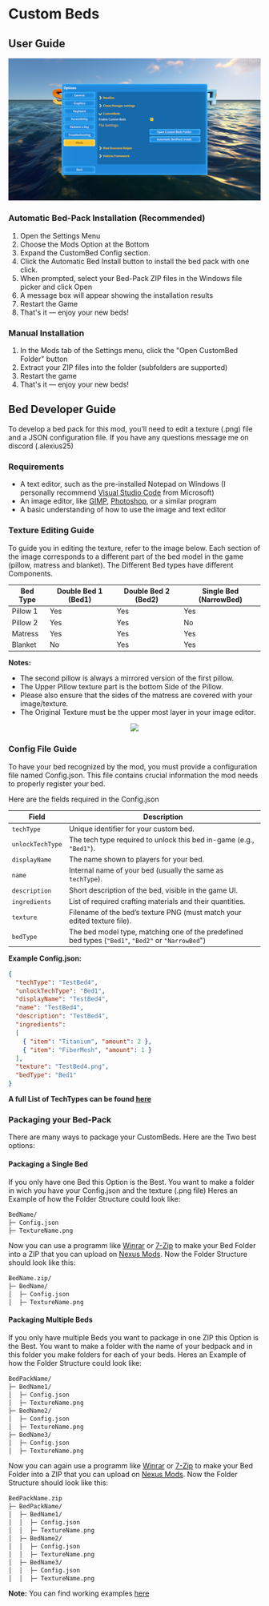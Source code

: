 # Custom Beds
## User Guide

<div align=center>
   
<img src="images/CustomBedsUser1.jpg">

</div>

### Automatic Bed-Pack Installation (Recommended)

1. Open the Settings Menu
2. Choose the Mods Option at the Bottom
3. Expand the CustomBed Config section.
4. Click the Automatic Bed Install button to install the bed pack with one click.
5. When prompted, select your Bed-Pack ZIP files in the Windows file picker and click Open
6. A message box will appear showing the installation results
7. Restart the Game
8. That's it — enjoy your new beds!


### Manual Installation

1. In the Mods tab of the Settings menu, click the "Open CustomBed Folder" button
2. Extract your ZIP files into the folder (subfolders are supported)
3. Restart the game
4. That's it — enjoy your new beds!


## Bed Developer Guide

To develop a bed pack for this mod, you’ll need to edit a texture (.png) file and a JSON configuration file.
If you have any questions message me on discord (.alexius25)

### Requirements
- A text editor, such as the pre-installed Notepad on Windows (I personally recommend [Visual Studio Code](https://code.visualstudio.com/) from Microsoft)
- An image editor, like [GIMP](https://www.gimp.org/), [Photoshop](https://www.adobe.com/de/products/photoshop.html), or a similar program
- A basic understanding of how to use the image and text editor

### Texture Editing Guide
To guide you in editing the texture, refer to the image below.
Each section of the image corresponds to a different part of the bed model in the game (pillow, matress and blanket).
The Different Bed types have different Components.

| Bed Type | Double Bed 1 (Bed1) | Double Bed 2 (Bed2) | Single Bed (NarrowBed) |
|----------|---------------------|---------------------|------------------------|
| Pillow 1 |         Yes         |         Yes         |           Yes          |
| Pillow 2 |         Yes         |         Yes         |           No           |
| Matress  |         Yes         |         Yes         |           Yes          |
| Blanket  |          No         |         Yes         |           Yes          |

**Notes:**
   -  The second pillow is always a mirrored version of the first pillow.
   -  The Upper Pillow texture part is the bottom Side of the Pillow.
   -  Please also ensure that the sides of the matress are covered with your image/texture.
   -  The Original Texture must be the upper most layer in your image editor.   

<div align=center>
   
<img src="images/TextureGuideCustomBeds.png">

</div>


### Config File Guide

To have your bed recognized by the mod, you must provide a configuration file named Config.json.
This file contains crucial information the mod needs to properly register your bed.

Here are the fields required in the Config.json

| Field            | Description                                                                                               |   
| ---------------- | ----------------------------------------------------------------------------------------------------------|
| `techType`       | Unique identifier for your custom bed.                                                                    |
| `unlockTechType` | The tech type required to unlock this bed in-game (e.g., `"Bed1"`).                                       |
| `displayName`    | The name shown to players for your bed.                                                                   |
| `name`           | Internal name of your bed (usually the same as `techType`).                                               |
| `description`    | Short description of the bed, visible in the game UI.                                                     |
| `ingredients`    | List of required crafting materials and their quantities.                                                 |
| `texture`        | Filename of the bed’s texture PNG (must match your edited texture file).                                  |
| `bedType`        | The bed model type, matching one of the predefined bed types (`"Bed1"`, `"Bed2"` or `"NarrowBed`")  |

**Example Config.json:**

```json
{
  "techType": "TestBed4",
  "unlockTechType": "Bed1",
  "displayName": "TestBed4",
  "name": "TestBed4",
  "description": "TestBed4",
  "ingredients": 
  [
    { "item": "Titanium", "amount": 2 },
    { "item": "FiberMesh", "amount": 1 }
  ],
  "texture": "TestBed4.png",
  "bedType": "Bed1"
}
```

**A full List of TechTypes can be found [here](https://subnautica.fandom.com/wiki/Spawn_IDs_(Subnautica))**

### Packaging your Bed-Pack

There are many ways to package your CustomBeds. Here are the Two best options:

#### Packaging a Single Bed
If you only have one Bed this Option is the Best. You want to make a folder in wich you have your Config.json and the texture (.png file)
Heres an Example of how the Folder Structure could look like:
```
BedName/
├─ Config.json
├─ TextureName.png
```

Now you can use a programm like [Winrar](https://www.win-rar.com/start.html?&L=0) or [7-Zip](https://7-zip.org/) to make your Bed Folder into a ZIP that you can upload on [Nexus Mods](https://www.nexusmods.com/). Now the Folder Structure should look like this:
```
BedName.zip/
├─ BedName/
│  ├─ Config.json
│  ├─ TextureName.png
```

#### Packaging Multiple Beds
If you only have multiple Beds you want to package in one ZIP this Option is the Best. You want to make a folder with the name of your bedpack and in this folder you make folders for each of your beds.
Heres an Example of how the Folder Structure could look like:
```
BedPackName/
├─ BedName1/
│  ├─ Config.json
│  ├─ TextureName.png
├─ BedName2/
│  ├─ Config.json
│  ├─ TextureName.png
├─ BedName3/
│  ├─ Config.json
│  ├─ TextureName.png
```

Now you can again use a programm like [Winrar](https://www.win-rar.com/start.html?&L=0) or [7-Zip](https://7-zip.org/) to make your Bed Folder into a ZIP that you can upload on [Nexus Mods](https://www.nexusmods.com/). Now the Folder Structure should look like this:

```
BedPackName.zip
├─ BedPackName/
│  ├─ BedName1/
│  │  ├─ Config.json
│  │  ├─ TextureName.png
│  ├─ BedName2/
│  │  ├─ Config.json
│  │  ├─ TextureName.png
│  ├─ BedName3/
│  │  ├─ Config.json
│  │  ├─ TextureName.png
```

**Note:** You can find working examples [here](https://github.com/Alexius25/Subnautica-Mods/tree/c7cf3501457c6fd38f1911b9b1a70161fe48ee39/docs/CustomBedsExamples)
